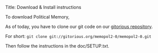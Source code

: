 Title: Download & Install instructions

To download Political Memory,

As of today, you have to clone our git code on our <a href="http://gitorious.org/memopol2-0">gitorious repository</a>.

For short:
`git clone git://gitorious.org/memopol2-0/memopol2-0.git`

Then follow the instructions in the doc/SETUP.txt.
